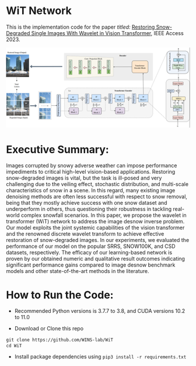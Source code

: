 # WiT Network

<a href="https://ieeexplore.ieee.org/document/10246273"> </a>

This is the implementation code for the paper *titled:* [Restoring Snow-Degraded Single Images With Wavelet in Vision Transformer](https://ieeexplore.ieee.org/document/10246273), IEEE Access 2023.

<p align="left">
  <img src="imgs/architecture.png" width="800"/>
</p>

# Executive Summary:

Images corrupted by snowy adverse weather can impose performance impediments to critical high-level vision-based applications. Restoring snow-degraded images is vital, but the task is ill-posed and very challenging due to the veiling effect, stochastic distribution, and multi-scale characteristics of snow in a scene. In this regard, many existing image denoising methods are often less successful with respect to snow removal, being that they mostly achieve success with one snow dataset and underperform in others, thus questioning their robustness in tackling real-world complex snowfall scenarios. In this paper, we propose the wavelet in transformer (WiT) network to address the image desnow inverse problem. Our model exploits the joint systemic capabilities of the vision transformer and the renowned discrete wavelet transform to achieve effective restoration of snow-degraded images. In our experiments, we evaluated the performance of our model on the popular SRRS, SNOW100K, and CSD datasets, respectively. The efficacy of our learning-based network is proven by our obtained numeric and qualitative result outcomes indicating significant performance gains compared to image desnow benchmark models and other state-of-the-art methods in the literature.

# How to Run the Code:

- Recommended Python versions is 3.7.7 to 3.8, and CUDA versions 10.2 to 11.0

- Download or Clone this repo

```
git clone https://github.com/WINS-lab/WiT
cd WiT
```

- Install package dependencies using `pip3 install -r requirements.txt`
